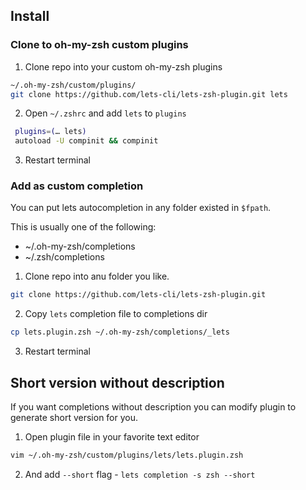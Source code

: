 ## Install

### Clone to oh-my-zsh custom plugins

1. Clone repo into your custom oh-my-zsh plugins

```sh
~/.oh-my-zsh/custom/plugins/
git clone https://github.com/lets-cli/lets-zsh-plugin.git lets
```

2. Open `~/.zshrc` and add `lets` to `plugins`

```sh
 plugins=(… lets)
 autoload -U compinit && compinit
```

3. Restart terminal

### Add as custom completion

You can put lets autocompletion in any folder existed in `$fpath`.

This is usually one of the following:

- ~/.oh-my-zsh/completions
- ~/.zsh/completions 

1. Clone repo into anu folder you like.

```sh
git clone https://github.com/lets-cli/lets-zsh-plugin.git
```

2. Copy `lets` completion file to completions dir

```sh
cp lets.plugin.zsh ~/.oh-my-zsh/completions/_lets
```
3. Restart terminal

## Short version without description

If you want completions without description you can modify plugin to generate short version for you.

1. Open plugin file in your favorite text editor

```sh
vim ~/.oh-my-zsh/custom/plugins/lets/lets.plugin.zsh
```
2. And add `--short` flag - `lets completion -s zsh --short`